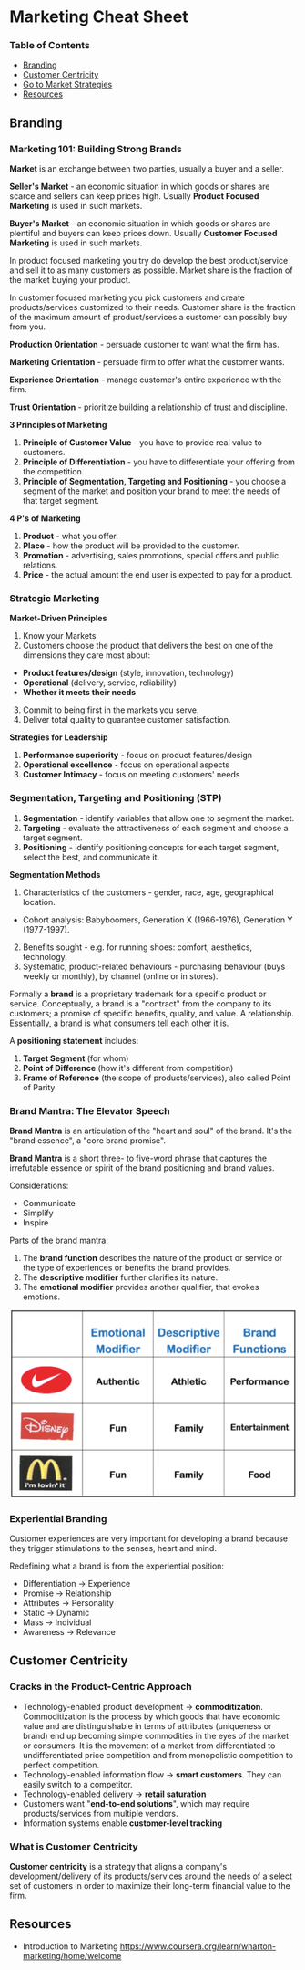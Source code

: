 # Marketing Cheat Sheet

### Table of Contents

- [Branding](#branding)
- [Customer Centricity](#customer-centricity)
- [Go to Market Strategies](#go-to-market-strategies)
- [Resources](#resources)

## Branding

### Marketing 101: Building Strong Brands

**Market** is an exchange between two parties, usually a buyer and a seller.

**Seller's Market** - an economic situation in which goods or shares are scarce and sellers can keep prices high. 
Usually **Product Focused Marketing** is used in such markets.  

**Buyer's Market** - an economic situation in which goods or shares are plentiful and buyers can keep prices down.
Usually **Customer Focused Marketing** is used in such markets.

In product focused marketing you try do develop the best product/service and sell it to as many customers as possible.
Market share is the fraction of the market buying your product.

In customer focused marketing you pick customers and create products/services customized to their needs.
Customer share is the fraction of the maximum amount of product/services a customer can possibly buy from you.  

**Production Orientation** - persuade customer to want what the firm has.

**Marketing Orientation** - persuade firm to offer what the customer wants.
 
**Experience Orientation** - manage customer's entire experience with the firm.

**Trust Orientation** - prioritize building a relationship of trust and discipline. 

**3 Principles of Marketing**

1. **Principle of Customer Value** - you have to provide real value to customers.
2. **Principle of Differentiation** - you have to differentiate your offering from the competition.
3. **Principle of Segmentation, Targeting and Positioning** - you choose a segment of the market and position your brand 
to meet the needs of that target segment.

**4 P's of Marketing**

1. **Product** - what you offer.
2. **Place** - how the product will be provided to the customer. 
3. **Promotion** - advertising, sales promotions, special offers and public relations.
4. **Price** - the actual amount the end user is expected to pay for a product.  

### Strategic Marketing

**Market-Driven Principles**

1. Know your Markets
2. Customers choose the product that delivers the best on one of the dimensions they care most about:
  - **Product features/design** (style, innovation, technology)  
  - **Operational** (delivery, service, reliability) 
  - **Whether it meets their needs**
3. Commit to being first in the markets you serve.
4. Deliver total quality to guarantee customer satisfaction.

**Strategies for Leadership**

1. **Performance superiority** - focus on product features/design
2. **Operational excellence** - focus on operational aspects
3. **Customer Intimacy** - focus on meeting customers' needs

### Segmentation, Targeting and Positioning (STP)

1. **Segmentation** - identify variables that allow one to segment the market.
2. **Targeting** - evaluate the attractiveness of each segment and choose a target segment.
3. **Positioning** - identify positioning concepts for each target segment, select the best, and communicate it.

**Segmentation Methods** 

1. Characteristics of the customers - gender, race, age, geographical location.
  - Cohort analysis: Babyboomers, Generation X (1966-1976), Generation Y (1977-1997).
2. Benefits sought - e.g. for running shoes: comfort, aesthetics, technology.
3. Systematic, product-related behaviours - purchasing behaviour (buys weekly or monthly), by channel (online or in stores).
 
Formally a **brand** is a proprietary trademark for a specific product or service. 
Conceptually, a brand is a "contract"
from the company to its customers; a promise of specific benefits, quality, and value. A relationship.
Essentially, a brand is what consumers tell each other it is.

A **positioning statement** includes:

1. **Target Segment** (for whom)
2. **Point of Difference** (how it's different from competition)
3. **Frame of Reference** (the scope of products/services), also called Point of Parity

### Brand Mantra: The Elevator Speech

**Brand Mantra** is an articulation of the "heart and soul" of the brand. 
It's the "brand essence", a "core brand promise".

**Brand Mantra** is a short three- to five-word phrase that captures the irrefutable essence or spirit of the brand
positioning and brand values.

Considerations:
- Communicate
- Simplify
- Inspire

Parts of the brand mantra:
1. The **brand function** describes the nature of the product or service or the type of experiences or benefits the 
brand provides.
2. The **descriptive modifier** further clarifies its nature.
3. The **emotional modifier** provides another qualifier, that evokes emotions.

![Brand Mantra](./assets/brand_mantra_matrix.png)

### Experiential Branding

Customer experiences are very  important for developing a brand because they trigger stimulations to the senses,
heart and mind. 

Redefining what a brand is from the experiential position:

- Differentiation -> Experience
- Promise -> Relationship
- Attributes -> Personality
- Static -> Dynamic
- Mass -> Individual
- Awareness -> Relevance 

## Customer Centricity 

### Cracks in the Product-Centric Approach

- Technology-enabled product development -> **commoditization**. Commoditization is the process by which goods that 
have economic value and are distinguishable in terms of attributes (uniqueness or brand) end up becoming simple 
commodities in the eyes of the market or consumers. It is the movement of a market from differentiated 
to undifferentiated price competition and from monopolistic competition to perfect competition.
- Technology-enabled information flow -> **smart customers**. They can easily switch to a competitor.
- Technology-enabled delivery -> **retail saturation**
- Customers want "**end-to-end solutions**", which may require products/services from multiple vendors.
- Information systems enable **customer-level tracking**   

### What is Customer Centricity

**Customer centricity** is a strategy that aligns a company's development/delivery of its products/services around 
the needs of a select set of customers in order to maximize their long-term financial value to the firm.

## Resources

- Introduction to Marketing https://www.coursera.org/learn/wharton-marketing/home/welcome
